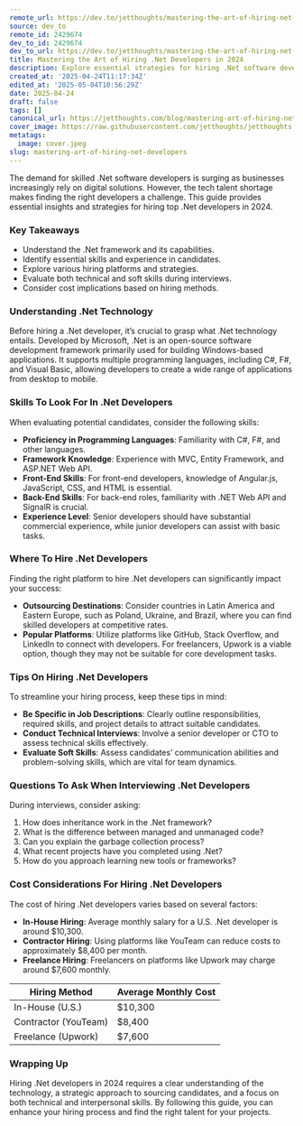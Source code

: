 ```yaml
---
remote_url: https://dev.to/jetthoughts/mastering-the-art-of-hiring-net-developers-in-2024-33f9
source: dev_to
remote_id: 2429674
dev_to_id: 2429674
dev_to_url: https://dev.to/jetthoughts/mastering-the-art-of-hiring-net-developers-in-2024-33f9
title: Mastering the Art of Hiring .Net Developers in 2024
description: Explore essential strategies for hiring .Net software developers in 2024, including skills to look for, where to find candidates, and cost considerations.
created_at: '2025-04-24T11:17:34Z'
edited_at: '2025-05-04T10:56:29Z'
date: 2025-04-24
draft: false
tags: []
canonical_url: https://jetthoughts.com/blog/mastering-art-of-hiring-net-developers/
cover_image: https://raw.githubusercontent.com/jetthoughts/jetthoughts.github.io/master/content/blog/mastering-art-of-hiring-net-developers/cover.jpeg
metatags:
  image: cover.jpeg
slug: mastering-art-of-hiring-net-developers
---
```

The demand for skilled .Net software developers is surging as businesses increasingly rely on digital solutions. However, the tech talent shortage makes finding the right developers a challenge. This guide provides essential insights and strategies for hiring top .Net developers in 2024.

### Key Takeaways

*   Understand the .Net framework and its capabilities.
*   Identify essential skills and experience in candidates.
*   Explore various hiring platforms and strategies.
*   Evaluate both technical and soft skills during interviews.
*   Consider cost implications based on hiring methods.

### Understanding .Net Technology

Before hiring a .Net developer, it’s crucial to grasp what .Net technology entails. Developed by Microsoft, .Net is an open-source software development framework primarily used for building Windows-based applications. It supports multiple programming languages, including C#, F#, and Visual Basic, allowing developers to create a wide range of applications from desktop to mobile.

### Skills To Look For In .Net Developers

When evaluating potential candidates, consider the following skills:

*   **Proficiency in Programming Languages**: Familiarity with C#, F#, and other languages.
*   **Framework Knowledge**: Experience with MVC, Entity Framework, and ASP.NET Web API.
*   **Front-End Skills**: For front-end developers, knowledge of Angular.js, JavaScript, CSS, and HTML is essential.
*   **Back-End Skills**: For back-end roles, familiarity with .NET Web API and SignalR is crucial.
*   **Experience Level**: Senior developers should have substantial commercial experience, while junior developers can assist with basic tasks.

### Where To Hire .Net Developers

Finding the right platform to hire .Net developers can significantly impact your success:

*   **Outsourcing Destinations**: Consider countries in Latin America and Eastern Europe, such as Poland, Ukraine, and Brazil, where you can find skilled developers at competitive rates.
*   **Popular Platforms**: Utilize platforms like GitHub, Stack Overflow, and LinkedIn to connect with developers. For freelancers, Upwork is a viable option, though they may not be suitable for core development tasks.

### Tips On Hiring .Net Developers

To streamline your hiring process, keep these tips in mind:

*   **Be Specific in Job Descriptions**: Clearly outline responsibilities, required skills, and project details to attract suitable candidates.
*   **Conduct Technical Interviews**: Involve a senior developer or CTO to assess technical skills effectively.
*   **Evaluate Soft Skills**: Assess candidates’ communication abilities and problem-solving skills, which are vital for team dynamics.

### Questions To Ask When Interviewing .Net Developers

During interviews, consider asking:

1.  How does inheritance work in the .Net framework?
2.  What is the difference between managed and unmanaged code?
3.  Can you explain the garbage collection process?
4.  What recent projects have you completed using .Net?
5.  How do you approach learning new tools or frameworks?

### Cost Considerations For Hiring .Net Developers

The cost of hiring .Net developers varies based on several factors:

*   **In-House Hiring**: Average monthly salary for a U.S. .Net developer is around $10,300.
*   **Contractor Hiring**: Using platforms like YouTeam can reduce costs to approximately $8,400 per month.
*   **Freelance Hiring**: Freelancers on platforms like Upwork may charge around $7,600 monthly.

| Hiring Method | Average Monthly Cost |
| --- | --- |
| In-House (U.S.) | $10,300 |
| Contractor (YouTeam) | $8,400 |
| Freelance (Upwork) | $7,600 |

### Wrapping Up

Hiring .Net developers in 2024 requires a clear understanding of the technology, a strategic approach to sourcing candidates, and a focus on both technical and interpersonal skills. By following this guide, you can enhance your hiring process and find the right talent for your projects.
